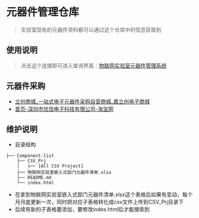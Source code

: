 # 元器件管理仓库

> 实验室现有的元器件资料都可以通过这个仓库中的信息获取到
> 

## 使用说明

> 点击这个连接即可进入查询界面：[物联网实验室元器件管理系统](https://csust-iotqrs.github.io/Component-list/)
> 

## 元器件采购

- [立创商城_一站式电子元器件采购自营商城_嘉立创电子商城](https://www.szlcsc.com/?lcsc_vid=Q1dcAwVfFFlfVwdeRwdcA1QFQ1VdAwBWFQVXAlBTE1cxVlNTQVRZVFJeRlFWUzsOAxUeFF5JWAIASQYPGQZABAsLWA%3D%3D)
- [首页-深圳市优信电子科技有限公司-淘宝网](https://shop131282813.taobao.com/?spm=a21n57.shop_search.0.0.603724c9fh0J0Z)

## 维护说明

- 目录结构

```
├── Component-list
    ├── CSV_Prj
    │   ├── [All CSV Project]
    ├── 物联网实验室嵌入式部门元器件清单.xlsx
    ├── README.md
    └── index.html
```

- 在拿到物联网实验室嵌入式部门元器件清单.xlsx这个表格后如果有变动，每个月月底更新一次，同时把对应子表格转化成csv文件上传到CSV_Prj目录下
- 后续有新的子表格要添加，要修改index.html后才能搜索到

